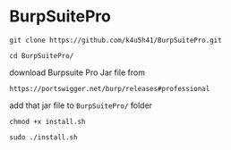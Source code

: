 # BurpSuitePro

```
git clone https://github.com/k4u5h41/BurpSuitePro.git
```
```
cd BurpSuitePro/
```
download Burpsuite Pro Jar file from
```
https://portswigger.net/burp/releases#professional 
```
add that jar file to `BurpSuitePro/` folder

```
chmod +x install.sh
```
```
sudo ./install.sh
```

